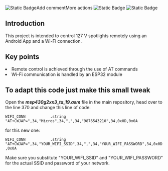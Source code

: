 ![Static Badge](https://img.shields.io/badge/Author-Jared%20Carvente-blue)Add commentMore actions
![Static Badge](https://img.shields.io/badge/Release-December%202024-green)
![Static Badge](https://img.shields.io/badge/IDE-Code%20Composer%20Studio-red)


<h2>Introduction</h2>
<p>This project is intended to control 127 V spotlights remotely using an Android App and a Wi-Fi connection.</p>

<h2>Key points</h2>
<li>Remote control is achieved through the use of AT commands</li>
<li>Wi-Fi communication is handled by an ESP32 module</li>

<h2>To adapt this code just make this small tweak</h2>

<p>Open the <strong><em>msp430g2xx3_ta_19.asm</em></strong> file in the main repository, head over to the line 370 and change this line of code:</p>

`WIFI_CONN           .string "AT+CWJAP=",34,"Micros",34,",",34,"9876543210",34,0x0D,0x0A`

<p>for this new one:</p>

`WIFI_CONN           .string "AT+CWJAP=",34,"YOUR_WIFI_SSID",34,",",34,"YOUR_WIFI_PASSWORD",34,0x0D,0x0A`

<p>Make sure you substitute "YOUR_WIFI_SSID" and "YOUR_WIFI_PASSWORD" for the actual SSID and password of your network.</p>
